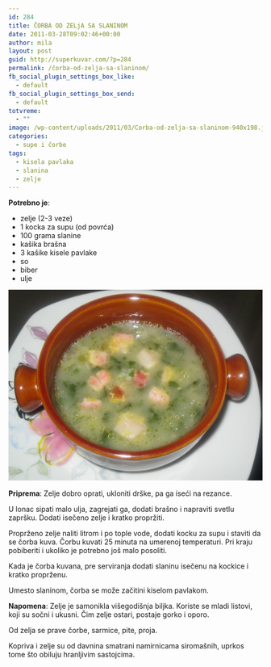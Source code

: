 ```yaml
---
id: 284
title: ČORBA OD ZELjA SA SLANINOM
date: 2011-03-28T09:02:46+00:00
author: mila
layout: post
guid: http://superkuvar.com/?p=284
permalink: /čorba-od-zelja-sa-slaninom/
fb_social_plugin_settings_box_like:
  - default
fb_social_plugin_settings_box_send:
  - default
totvreme:
  - ""
image: /wp-content/uploads/2011/03/Corba-od-zelja-sa-slaninom-940x198.jpg
categories:
  - supe i čorbe
tags:
  - kisela pavlaka
  - slanina
  - zelje
---
```

**Potrebno je**:

  * zelje (2-3 veze)
  * 1 kocka za supu (od povrća)
  * 100 grama slanine
  * kašika brašna
  * 3 kašike kisele pavlake
  * so
  * biber
  * ulje

![](/wp-content/uploads/2011/03/Corba-od-zelja-sa-slaninom-1024x768.jpg)

**Priprema**: Zelje dobro oprati, ukloniti drške, pa ga iseći na rezance.

U lonac sipati malo ulja, zagrejati ga, dodati brašno i napraviti svetlu zapršku. Dodati isečeno zelje i kratko propržiti.

Proprženo zelje naliti litrom i po tople vode, dodati kocku za supu i staviti da se čorba kuva. Čorbu kuvati 25 minuta na umerenoj temperaturi. Pri kraju pobiberiti i ukoliko je potrebno još malo posoliti.

Kada je čorba kuvana, pre serviranja dodati slaninu isečenu na kockice i kratko proprženu.

Umesto slaninom, čorba se može začitini kiselom pavlakom.

**Napomena**: Zelje je samonikla višegodišnja biljka. Koriste se mladi listovi, koji su sočni i ukusni. Čim zelje ostari, postaje gorko i oporo.

Od zelja se prave čorbe, sarmice, pite, proja.

Kopriva i zelje su od davnina smatrani namirnicama siromašnih, uprkos tome što obiluju hranljivim sastojcima.

